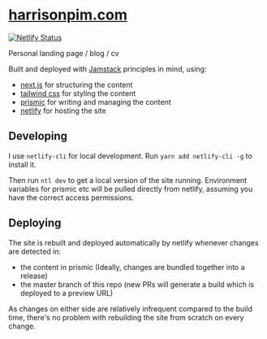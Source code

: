 # [harrisonpim.com](https://harrisonpim.com/)

[![Netlify Status](https://api.netlify.com/api/v1/badges/d0515f06-3d98-4a50-9ecc-d74c635a27c0/deploy-status)](https://app.netlify.com/sites/happy-goldwasser-d738cd/deploys)

Personal landing page / blog / cv

Built and deployed with [Jamstack](https://jamstack.org/) principles in mind, using:

- [next.js](https://nextjs.org/) for structuring the content
- [tailwind css](https://tailwindcss.com/) for styling the content
- [prismic](https://prismic.io/) for writing and managing the content
- [netlify](https://www.netlify.com/) for hosting the site

## Developing

I use `netlify-cli` for local development. Run `yarn add netlify-cli -g` to install it.

Then run `ntl dev` to get a local version of the site running. Environment variables for prismic etc will be pulled directly from netlify, assuming you have the correct access permissions.

## Deploying

The site is rebuilt and deployed automatically by netlify whenever changes are detected in:

- the content in prismic (Ideally, changes are bundled together into a release)
- the master branch of this repo (new PRs will generate a build which is deployed to a preview URL)

As changes on either side are relatively infrequent compared to the build time, there's no problem with rebuilding the site from scratch on every change.
